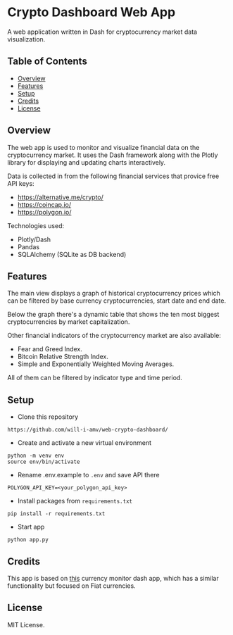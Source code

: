 # Crypto Dashboard Web App

A web application written in Dash for cryptocurrency market data visualization. 

## Table of Contents

* [Overview](#Overview)
* [Features](#Features)
* [Setup](#Setup)
* [Credits](#Credits)
* [License](#License)

## Overview

The web app is used to monitor and visualize financial data on the cryptocurrency market. It uses the Dash framework along with the Plotly library for displaying and updating charts interactively.

Data is collected in from the following financial services that provice free API keys:

* https://alternative.me/crypto/
* https://coincap.io/
* https://polygon.io/

Technologies used:

* Plotly/Dash
* Pandas
* SQLAlchemy (SQLite as DB backend)

## Features

The main view displays a graph of historical cryptocurrency prices which can be filtered by base currency cryptocurrencies, start date and end date.

Below the graph there's a dynamic table that shows the ten most biggest cryptocurrencies by market capitalization. 

Other financial indicators of the cryptocurrency market are also available:

* Fear and Greed Index.
* Bitcoin Relative Strength Index.
* Simple and Exponentially Weighted Moving Averages.

All of them can be filtered by indicator type and time period.

## Setup

* Clone this repository

```
https://github.com/will-i-amv/web-crypto-dashboard/
```

* Create and activate a new virtual environment

```
python -m venv env
source env/bin/activate
```

* Rename .env.example to `.env` and save API there

```
POLYGON_API_KEY=<your_polygon_api_key>
```

* Install packages from `requirements.txt`

```
pip install -r requirements.txt
```

* Start app

```
python app.py
```

## Credits

This app is based on [this](https://github.com/szymcio32/currency-monitor-dash-app.git) currency monitor dash app, which has a similar functionality but focused on Fiat currencies.

## License

MIT License.
